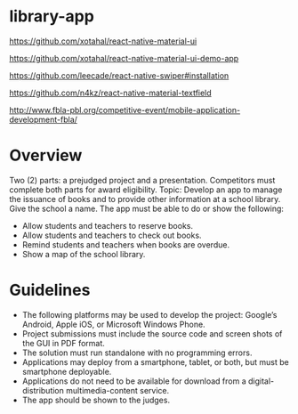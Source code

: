 # library-app

https://github.com/xotahal/react-native-material-ui

https://github.com/xotahal/react-native-material-ui-demo-app

https://github.com/leecade/react-native-swiper#installation

https://github.com/n4kz/react-native-material-textfield

http://www.fbla-pbl.org/competitive-event/mobile-application-development-fbla/

# Overview

Two (2) parts: a prejudged project and a presentation. Competitors must complete both parts for award eligibility.
Topic: Develop an app to manage the issuance of books and to provide other information at a school library. Give the school a name. The app must be able to do or show the following:

 - Allow students and teachers to reserve books.
 - Allow students and teachers to check out books.
 - Remind students and teachers when books are overdue.
 - Show a map of the school library.


# Guidelines
 - The following platforms may be used to develop the project: Google’s Android, Apple iOS, or Microsoft Windows Phone.
 - Project submissions must include the source code and screen shots of the GUI in PDF format.
 - The solution must run standalone with no programming errors.
 - Applications may deploy from a smartphone, tablet, or both, but must be smartphone deployable.
 - Applications do not need to be available for download from a digital-distribution multimedia-content service.
 - The app should be shown to the judges.
